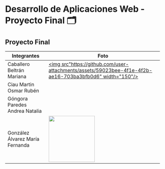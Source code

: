 # Desarrollo de Aplicaciones Web - Proyecto Final 🗂️

## Proyecto Final

| Integrantes | Foto |
|-------------|------|
|Caballero Beltrán Mariana|[<img src"https://github.com/user-attachments/assets/59023bee-4f1e-4f2b-ae16-703ba3bfb0d6" width="150"/>](https://github.com/user-attachments/assets/59023bee-4f1e-4f2b-ae16-703ba3bfb0d6)|
|Ciau Martin Osmar Rubén||
|Góngora Paredes Andrea Natalia||
|González Álvarez María Fernanda|[<img src="https://github.com/user-attachments/assets/9c534a7f-465c-4cde-8a65-58b25dafe54c" width="150"/>](https://github.com/user-attachments/assets/9c534a7f-465c-4cde-8a65-58b25dafe54c)|
